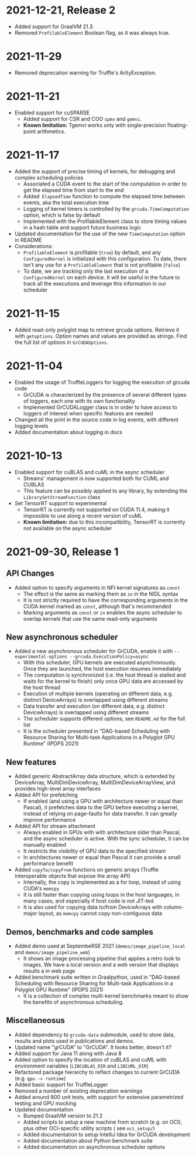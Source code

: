 # 2021-12-21, Release 2

* Added support for GraalVM 21.3.
* Removed `ProfilableElement` Boolean flag, as it was always true.

# 2021-11-29

* Removed deprecation warning for Truffle's ArityException. 

# 2021-11-21

* Enabled support for cuSPARSE
  * Added support for CSR and COO `spmv` and `gemvi`.
  * **Known limitation:** Tgemvi works only with single-precision floating-point arithmetics.

# 2021-11-17

* Added the support of precise timing of kernels, for debugging and complex scheduling policies
  * Associated a CUDA event to the start of the computation in order to get the elapsed time from start to the end
  * Added` ElapsedTime` function to compute the elapsed time between events, aka the total execution time
  * Logging of kernel timers is controlled by the `grcuda.TimeComputation` option, which is false by default
  * Implemented with the ProfilableElement class to store timing values in a hash table and support future business logic
* Updated documentation for the use of the new `TimeComputation` option in README
* Considerations:
  * `ProfilableElement` is profilable (`true`) by default, and any `ConfiguredKernel` is initialized with this configuration. To date, there isn't any use for a `ProfilableElement` that is not profilable (`false`)
  * To date, we are tracking only the last execution of a `ConfiguredKernel` on each device. It will be useful in the future to track all the executions and leverage this information in our scheduler
  
# 2021-11-15

* Added read-only polyglot map to retrieve grcuda options. Retrieve it with `getoptions`. Option names and values are provided as strings. Find the full list of options in `GrCUDAOptions`.

# 2021-11-04

* Enabled the usage of TruffleLoggers for logging the execution of grcuda code
    * GrCUDA is characterized by the presence of several different types of loggers, each one with its own functionality
    * Implemented GrCUDALogger class is in order to have access to loggers of interest when specific features are needed
* Changed all the print in the source code in log events, with different logging levels
* Added documentation about logging in docs

# 2021-10-13

* Enabled support for cuBLAS and cuML in the async scheduler
  * Streams' management is now supported both for CUML and CUBLAS
  * This feature can be possibly applied to any library, by extending the `LibrarySetStreamFunction` class
* Set TensorRT support to experimental
  * TensorRT is currently not supported on CUDA 11.4, making it impossible to use along a recent version of cuML
  * **Known limitation:** due to this incompatibility, TensorRT is currently not available on the async scheduler

# 2021-09-30, Release 1

## API Changes

* Added option to specify arguments in NFI kernel signatures as `const`
    * The effect is the same as marking them as `in` in the NIDL syntax
    * It is not strictly required to have the corresponding arguments in the CUDA kernel marked as `const`, although
      that's recommended
    * Marking arguments as `const` or `in` enables the async scheduler to overlap kernels that use the same read-only
      arguments

## New asynchronous scheduler

* Added a new asynchronous scheduler for GrCUDA, enable it with `--experimental-options --grcuda.ExecutionPolicy=async`
    * With this scheduler, GPU kernels are executed asynchronously. Once they are launched, the host execution resumes
      immediately
    * The computation is synchronized (i.e. the host thread is stalled and waits for the kernel to finish) only once GPU
      data are accessed by the host thread
    * Execution of multiple kernels (operating on different data, e.g. distinct DeviceArrays) is overlapped using
      different streams
    * Data transfer and execution (on different data, e.g. distinct DeviceArrays) is overlapped using different streams
    * The scheduler supports different options, see `README.md` for the full list
    * It is the scheduler presented in "DAG-based Scheduling with Resource Sharing for Multi-task Applications in a
      Polyglot GPU Runtime" (IPDPS 2021)

## New features

* Added generic AbstractArray data structure, which is extended by DeviceArray, MultiDimDeviceArray,
  MultiDimDeviceArrayView, and provides high-level array interfaces
* Added API for prefetching
    * If enabled (and using a GPU with architecture newer or equal than Pascal), it prefetches data to the GPU before
      executing a kernel, instead of relying on page-faults for data transfer. It can greatly improve performance
* Added API for stream attachment
    * Always enabled in GPUs with with architecture older than Pascal, and the async scheduler is active. With the sync
      scheduler, it can be manually enabled
    * It restricts the visibility of GPU data to the specified stream
    * In architectures newer or equal than Pascal it can provide a small performance benefit
* Added `copyTo/copyFrom` functions on generic arrays (Truffle interoperable objects that expose the array API)
    * Internally, the copy is implemented as a for loop, instead of using CUDA's `memcpy`
    * It is still faster than copying using loops in the host languages, in many cases, and especially if host code is
      not JIT-ted
    * It is also used for copying data to/from DeviceArrays with column-major layout, as `memcpy` cannot copy
      non-contiguous data

## Demos, benchmarks and code samples

* Added demo used at SeptembeRSE 2021 (`demos/image_pipeline_local` and `demos/image_pipeline_web`)
    * It shows an image processing pipeline that applies a retro look to images. We have a local version and a web
      version that displays results a in web page
* Added benchmark suite written in Graalpython, used in "DAG-based Scheduling with Resource Sharing for Multi-task
  Applications in a Polyglot GPU Runtime" (IPDPS 2021)
    * It is a collection of complex multi-kernel benchmarks meant to show the benefits of asynchronous scheduling.

## Miscellaneosus

* Added dependency to `grcuda-data` submodule, used to store data, results and plots used in publications and demos.
* Updated name "grCUDA" to "GrCUDA". It looks better, doesn't it?
* Added support for Java 11 along with Java 8
* Added option to specify the location of cuBLAS and cuML with environment variables (`LIBCUBLAS_DIR` and `LIBCUML_DIR`)
* Refactored package hierarchy to reflect changes to current GrCUDA (e.g. `gpu -> runtime`)
* Added basic support for TruffleLogger
* Removed a number of existing deprecation warnings
* Added around 800 unit tests, with support for extensive parametrized testing and GPU mocking
* Updated documentation
    * Bumped GraalVM version to 21.2
    * Added scripts to setup a new machine from scratch (e.g. on OCI), plus other OCI-specific utility scripts (
      see `oci_setup/`)
    * Added documentation to setup IntelliJ Idea for GrCUDA development
    * Added documentation about Python benchmark suite
    * Added documentation on asynchronous scheduler options
